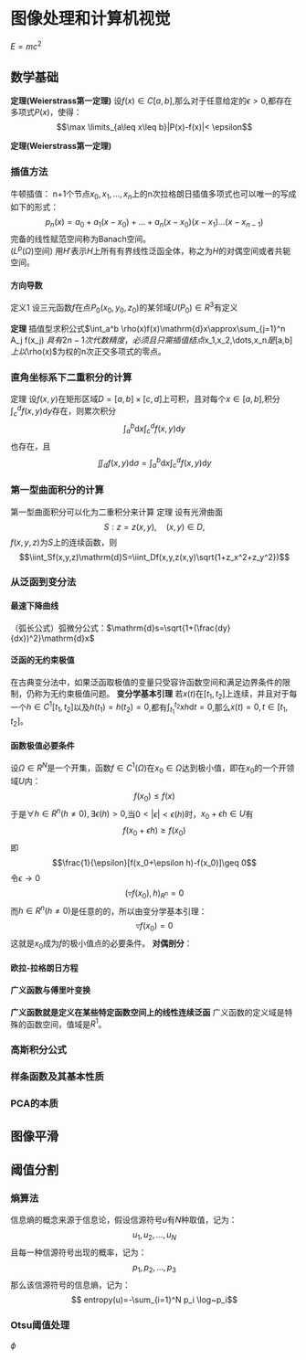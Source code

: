 # 图像处理和计算机视觉
$E = mc^2$


## 数学基础

**定理(Weierstrass第一定理)** 设$f(x)\in C[a,b]$,那么对于任意给定的$\epsilon >0$,都存在多项式$P(x)$，使得：
$$\max \limits_{a\leq x\leq b}|P(x)-f(x)|< \epsilon$$

**定理(Weierstrass第一定理)** 

### 插值方法

牛顿插值：
n+1个节点$x_0,x_1,\dots,x_n$上的n次拉格朗日插值多项式也可以唯一的写成如下的形式：
$$p_n(x)=a_0+a_1(x-x_0)+\dots+a_n(x-x_0)(x-x_1)\dots(x-x_{n-1})$$
完备的线性赋范空间称为Banach空间。    
($L^p(\Omega)$空间)
用$H'$表示$H$上所有有界线性泛函全体，称之为$H$的对偶空间或者共轭空间。

#### 方向导数

定义1 设三元函数$f$在点$P_0(x_0,y_0,z_0)$的某邻域$U(P_0)\in R^3$有定义

**定理** 插值型求积公式$\int_a^b \rho(x)f(x)\mathrm{d}x\approx\sum_{j=1}^n A_j f(x_j) $具有2n-1次代数精度，必须且只需插值结点$x_1,x_2,\dots,x_n$是$[a,b]$上以$\rho(x)$为权的n次正交多项式的零点。

### 直角坐标系下二重积分的计算

定理  设$f(x,y)$在矩形区域$D=[a,b]\times[c,d]$上可积，且对每个$x\in [a,b]$,积分$\int_c^d f(x,y)\mathrm{d}y$存在，则累次积分
$$\int_a^b\mathrm{d}x\int_c^d f(x,y)\mathrm{d}y$$
也存在，且
$$\iint_d f(x,y)\mathrm{d}\sigma=\int_a^b\mathrm{d}x\int_c^d f(x,y) \mathrm{d}y$$

### 第一型曲面积分的计算

第一型曲面积分可以化为二重积分来计算
定理  设有光滑曲面
$$ S:z=z(x,y),\quad (x,y)\in D,$$
$f(x,y,z)$为$S$上的连续函数，则
$$\iint_Sf(x,y,z)\mathrm{d}S=\iint_Df(x,y,z(x,y)\sqrt{1+z_x^2+z_y^2})$$

### 从泛函到变分法

#### 最速下降曲线

（弧长公式）弧微分公式：$\mathrm{d}s=\sqrt{1+(\frac{dy}{dx})^2}\mathrm{d}x$

#### 泛函的无约束极值

在古典变分法中，如果泛函取极值的变量只受容许函数空间和满足边界条件的限制，仍称为无约束极值问题。
**变分学基本引理** 若$x(t)$在$[t_1,t_2]$上连续，并且对于每一个$h\in C^1[t_1,t_2]$以及$h(t_1)=h(t_2)=0$,都有$\int_{t_1}^{t_2} xh \mathrm{d}t=0$,那么$x(t)=0,t\in [t_1,t_2]$。

#### 函数极值必要条件

设$\Omega \in R^N$是一个开集，函数$f\in C^1(\Omega)$在$x_0\in \Omega$达到极小值，即在$x_0$的一个开领域$U$内：
$$f(x_0)\leq f(x)$$
于是$\forall h \in R^n(h\neq 0),\exists \epsilon(h)>0$,当$0<|\epsilon|<\epsilon(h)$时，$x_0+\epsilon h \in U$有
$$f(x_0+\epsilon h)\geq f(x_0) $$
即
$$\frac{1}{\epsilon}[f(x_0+\epsilon h)-f(x_0)]\geq 0$$
令$\epsilon \rightarrow 0$
$$(\triangledown f(x_0),h)_{R^n}=0$$
而$h\in R^n(h\neq 0)$是任意的的，所以由变分学基本引理：
$$\triangledown f(x_0)=0$$
这就是$x_0$成为$f$的极小值点的必要条件。
**对偶剖分**：

#### 欧拉-拉格朗日方程

#### 广义函数与傅里叶变换

**广义函数就是定义在某些特定函数空间上的线性连续泛函**
广义函数的定义域是特殊的函数空间，值域是$R^1$。

### 高斯积分公式

### 样条函数及其基本性质

### PCA的本质

## 图像平滑

## 阈值分割

### 熵算法

信息熵的概念来源于信息论，假设信源符号$u$有$N$种取值，记为：
$$u_1,u_2,\dots,u_N$$
且每一种信源符号出现的概率，记为：
$$p_1,p_2,\dots,p_3$$
那么该信源符号的信息熵，记为：
$$ entropy(u)=-\sum_{i=1}^N p_i \log~p_i$$

### Otsu阈值处理

$\phi$


